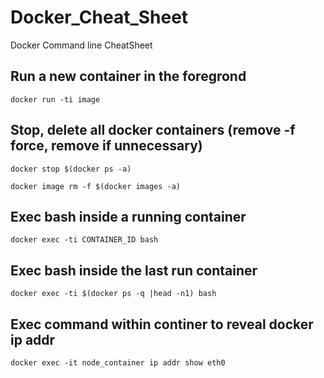 # Docker_Cheat_Sheet
Docker Command line CheatSheet

## Run a new container in the foregrond
`docker run -ti image`

## Stop, delete all docker containers (remove -f force, remove if unnecessary)
`docker stop $(docker ps -a)`

`docker image rm -f $(docker images -a)`

## Exec bash inside a running container
`docker exec -ti CONTAINER_ID bash`

## Exec bash inside the last run container
`docker exec -ti $(docker ps -q |head -n1) bash`

## Exec command within continer to reveal docker ip addr

`docker exec -it node_container ip addr show eth0`
